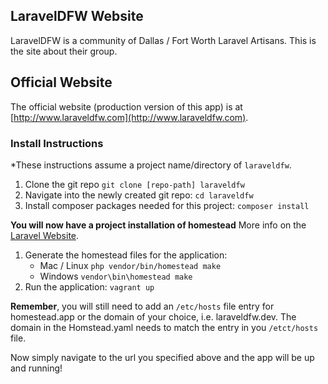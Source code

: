 ## LaravelDFW Website

LaravelDFW is a community of Dallas / Fort Worth Laravel Artisans. This is the site about their group.

## Official Website
The official website (production version of this app) is at [http://www.laraveldfw.com](http://www.laraveldfw.com).

### Install Instructions
*These instructions assume a project name/directory of `laraveldfw`.
1. Clone the git repo `git clone [repo-path] laraveldfw`
2. Navigate into the newly created git repo: `cd laraveldfw`
3. Install composer packages needed for this project: `composer install`

**You will now have a project installation of homestead**
More info on the [Laravel Website](https://laravel.com/docs/5.2/homestead#per-project-installation).
1. Generate the homestead files for the application:
    * Mac / Linux `php vendor/bin/homestead make`
    * Windows `vendor\bin\homestead make`
2. Run the application: `vagrant up`

**Remember**, you will still need to add an `/etc/hosts` file entry for homestead.app or the domain of your choice, i.e. laraveldfw.dev. The domain in the Homstead.yaml needs to match the entry in you `/etct/hosts` file.

Now simply navigate to the url you specified above and the app will be up and running!
